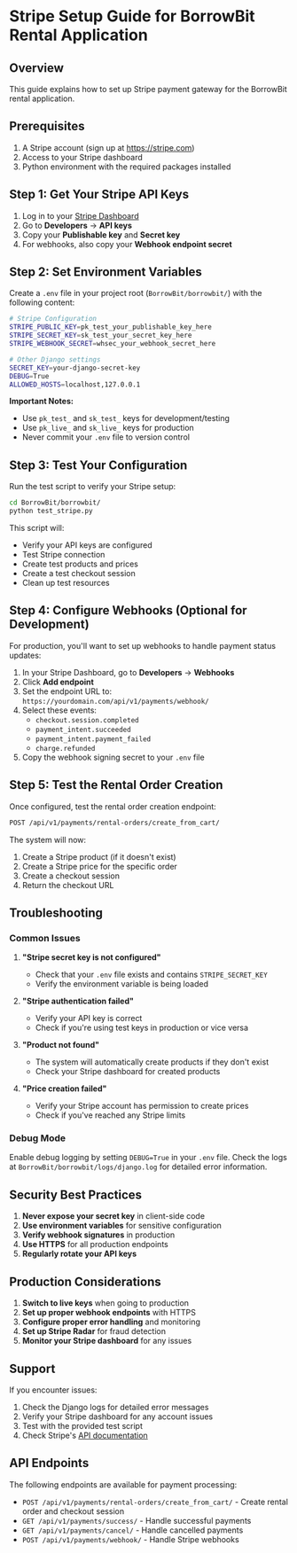 # Stripe Setup Guide for BorrowBit Rental Application

## Overview
This guide explains how to set up Stripe payment gateway for the BorrowBit rental application.

## Prerequisites
1. A Stripe account (sign up at https://stripe.com)
2. Access to your Stripe dashboard
3. Python environment with the required packages installed

## Step 1: Get Your Stripe API Keys

1. Log in to your [Stripe Dashboard](https://dashboard.stripe.com/)
2. Go to **Developers** → **API keys**
3. Copy your **Publishable key** and **Secret key**
4. For webhooks, also copy your **Webhook endpoint secret**

## Step 2: Set Environment Variables

Create a `.env` file in your project root (`BorrowBit/borrowbit/`) with the following content:

```bash
# Stripe Configuration
STRIPE_PUBLIC_KEY=pk_test_your_publishable_key_here
STRIPE_SECRET_KEY=sk_test_your_secret_key_here
STRIPE_WEBHOOK_SECRET=whsec_your_webhook_secret_here

# Other Django settings
SECRET_KEY=your-django-secret-key
DEBUG=True
ALLOWED_HOSTS=localhost,127.0.0.1
```

**Important Notes:**
- Use `pk_test_` and `sk_test_` keys for development/testing
- Use `pk_live_` and `sk_live_` keys for production
- Never commit your `.env` file to version control

## Step 3: Test Your Configuration

Run the test script to verify your Stripe setup:

```bash
cd BorrowBit/borrowbit/
python test_stripe.py
```

This script will:
- Verify your API keys are configured
- Test Stripe connection
- Create test products and prices
- Create a test checkout session
- Clean up test resources

## Step 4: Configure Webhooks (Optional for Development)

For production, you'll want to set up webhooks to handle payment status updates:

1. In your Stripe Dashboard, go to **Developers** → **Webhooks**
2. Click **Add endpoint**
3. Set the endpoint URL to: `https://yourdomain.com/api/v1/payments/webhook/`
4. Select these events:
   - `checkout.session.completed`
   - `payment_intent.succeeded`
   - `payment_intent.payment_failed`
   - `charge.refunded`
5. Copy the webhook signing secret to your `.env` file

## Step 5: Test the Rental Order Creation

Once configured, test the rental order creation endpoint:

```bash
POST /api/v1/payments/rental-orders/create_from_cart/
```

The system will now:
1. Create a Stripe product (if it doesn't exist)
2. Create a Stripe price for the specific order
3. Create a checkout session
4. Return the checkout URL

## Troubleshooting

### Common Issues

1. **"Stripe secret key is not configured"**
   - Check that your `.env` file exists and contains `STRIPE_SECRET_KEY`
   - Verify the environment variable is being loaded

2. **"Stripe authentication failed"**
   - Verify your API key is correct
   - Check if you're using test keys in production or vice versa

3. **"Product not found"**
   - The system will automatically create products if they don't exist
   - Check your Stripe dashboard for created products

4. **"Price creation failed"**
   - Verify your Stripe account has permission to create prices
   - Check if you've reached any Stripe limits

### Debug Mode

Enable debug logging by setting `DEBUG=True` in your `.env` file. Check the logs at `BorrowBit/borrowbit/logs/django.log` for detailed error information.

## Security Best Practices

1. **Never expose your secret key** in client-side code
2. **Use environment variables** for sensitive configuration
3. **Verify webhook signatures** in production
4. **Use HTTPS** for all production endpoints
5. **Regularly rotate your API keys**

## Production Considerations

1. **Switch to live keys** when going to production
2. **Set up proper webhook endpoints** with HTTPS
3. **Configure proper error handling** and monitoring
4. **Set up Stripe Radar** for fraud detection
5. **Monitor your Stripe dashboard** for any issues

## Support

If you encounter issues:
1. Check the Django logs for detailed error messages
2. Verify your Stripe dashboard for any account issues
3. Test with the provided test script
4. Check Stripe's [API documentation](https://stripe.com/docs/api)

## API Endpoints

The following endpoints are available for payment processing:

- `POST /api/v1/payments/rental-orders/create_from_cart/` - Create rental order and checkout session
- `GET /api/v1/payments/success/` - Handle successful payments
- `GET /api/v1/payments/cancel/` - Handle cancelled payments
- `POST /api/v1/payments/webhook/` - Handle Stripe webhooks
